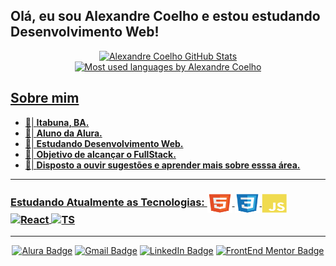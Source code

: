 ## Olá, eu sou Alexandre Coelho e estou estudando Desenvolvimento Web!

<div align="center">
  <a href="https://github.com/coelhoalexandre">
  <img height="160em" width="400em" src="https://github-readme-stats.vercel.app/api?username=coelhoalexandre&show_icons=true&theme=dracula&include_all_commits=false&count_private=true" alt="Alexandre Coelho GitHub Stats"/>
  <img height="160em" width="400em" src="https://github-readme-stats.vercel.app/api/top-langs/?username=coelhoalexandre&layout=compact&langs_count=6&theme=dracula" alt="Most used languages by Alexandre Coelho"/>
   
   ###

   
</div>

 ## Sobre mim
- 📍| **Itabuna, BA.** <!-- 💻| Estudante de Ciência da Computação. -->
- 🤿| **Aluno da Alura.**
- 📖| **Estudando Desenvolvimento Web.**
- 🎯| **Objetivo de alcançar o FullStack.**
- 📌| **Disposto a ouvir sugestões e aprender mais sobre esssa área.**

<hr>

   ### Estudando Atualmente as Tecnologias: <img align="center" alt="HTML" height="30" width="40" src="https://raw.githubusercontent.com/devicons/devicon/master/icons/html5/html5-original.svg"> <img align="center" alt="CSS" height="30" width="40" src="https://raw.githubusercontent.com/devicons/devicon/master/icons/css3/css3-original.svg"> <img align="center" alt="JS" height="30" width="40" src="https://raw.githubusercontent.com/devicons/devicon/master/icons/javascript/javascript-plain.svg"> <img align="center" alt="React" height="30" width="40" src="https://cdn.jsdelivr.net/gh/devicons/devicon/icons/react/react-original.svg" /> <img align="center" alt="TS" height="30" width="40" src="https://cdn.jsdelivr.net/gh/devicons/devicon/icons/typescript/typescript-original.svg" />
  
<hr>


  <div align="center"> 

<!--       <a href="https://www.youtube.com/devemdobro" target="_blank"><img src="https://img.shields.io/badge/YouTube-FF0000?style=for-the-badge&logo=youtube&logoColor=white" target="_blank"></a> -->
<!--   <a href="https://instagram.com/devemdobro" target="_blank"><img src="https://img.shields.io/badge/-Instagram-%23E4405F?style=for-the-badge&logo=instagram&logoColor=white" target="_blank"></a> -->
<!--  <a href="https://discord.gg/5DVhGKVf4h" target="_blank"><img src="https://img.shields.io/badge/Discord-7289DA?style=for-the-badge&logo=discord&logoColor=white" target="_blank"></a>  -->
<a href = "https://cursos.alura.com.br/user/coelhoalexandre" target="_blank"><img src="https://img.shields.io/badge/Alura-0747a6?style=for-the-badge&logo=alura&logoColor=white" target="_blank" alt="Alura Badge"></a>
<a href = "mailto:alexandrecoelhocontato@gmail.com" target="_blank"><img src="https://img.shields.io/badge/-Gmail-critical?style=for-the-badge&logo=gmail&logoColor=white" alt="Gmail Badge"></a>
<a href="https://www.linkedin.com/in/-coelhoalexandre/" target="_blank"><img src="https://img.shields.io/badge/-LinkedIn-%230077B5?style=for-the-badge&logo=linkedin&logoColor=white" alt="LinkedIn Badge"></a>
<a href = "https://www.frontendmentor.io/profile/coelhoalexandre" target="_blank"><img src="https://img.shields.io/badge/Frontend_Mentor-white?style=for-the-badge&logo=frontendmentor&logoColor=blue" alt="FrontEnd Mentor Badge">

<!-- ![Snake animation](https://github.com/coelhoalexandre/coelhoalexandre/blob/output/github-contribution-grid-snake.svg)
    
[![Alexandre's github activity graph](https://github-readme-activity-graph.cyclic.app/graph?username=coelhoalexandre&theme=dracula)](https://github.com/coelhoalexandre/github-readme-activity-graph) -->
    

